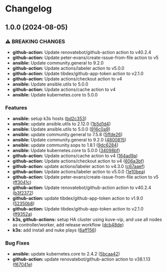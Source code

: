 # Changelog

## 1.0.0 (2024-08-05)


### ⚠ BREAKING CHANGES

* **github-action:** Update renovatebot/github-action action to v40.2.4
* **github-action:** Update peter-evans/create-issue-from-file action to v5
* **ansible:** Update community.general to 9.2.0
* **github-action:** Update actions/labeler action to v5.0.0
* **github-action:** Update tibdex/github-app-token action to v2.1.0
* **github-action:** Update actions/checkout action to v4
* **ansible:** Update ansible.utils to 5.0.0
* **github-action:** Update actions/cache action to v4
* **ansible:** Update kubernetes.core to 5.0.0

### Features

* **ansible:** setup k3s hosts ([bd2c353](https://github.com/unusualpseudo/provision/commit/bd2c353fada34f28c68ed330ef8394c12da33d86))
* **ansible:** update ansible.utils to 2.12.0 ([1b5d1d4](https://github.com/unusualpseudo/provision/commit/1b5d1d43b59f1c8fc43a910efa0a37d0f51a75bd))
* **ansible:** Update ansible.utils to 5.0.0 ([916c0a9](https://github.com/unusualpseudo/provision/commit/916c0a9102bf4cd52f804c9f88d46cd6a7ef9419))
* **ansible:** update community.general to 7.5.8 ([5ffde26](https://github.com/unusualpseudo/provision/commit/5ffde268609f24d15b0004bf930fb2ca7b1b6cec))
* **ansible:** Update community.general to 9.2.0 ([4800815](https://github.com/unusualpseudo/provision/commit/4800815913fbdc3b3c2c8c3fae76b819e0bcb1ff))
* **ansible:** update community.sops to 1.8.1 ([9dc6284](https://github.com/unusualpseudo/provision/commit/9dc6284ed9bd3a8aea9690a56dc02fc341092018))
* **ansible:** Update kubernetes.core to 5.0.0 ([34098bf](https://github.com/unusualpseudo/provision/commit/34098bfdc1cf188580f2944dd5d9d74ae0ff5951))
* **github-action:** Update actions/cache action to v4 ([164ad9a](https://github.com/unusualpseudo/provision/commit/164ad9a8146291019cc9951fd287127b33e524b8))
* **github-action:** Update actions/checkout action to v4 ([606a3bf](https://github.com/unusualpseudo/provision/commit/606a3bfd36d4f2666f390810b0ce3ad1c11c7e8f))
* **github-action:** update actions/labeler action to v4.3.0 ([c67aaef](https://github.com/unusualpseudo/provision/commit/c67aaef01d7a189d4d44e50a512971c4e67e5276))
* **github-action:** Update actions/labeler action to v5.0.0 ([1e10bea](https://github.com/unusualpseudo/provision/commit/1e10bea859d2e98730f03424d87bfd75d1bbc84a))
* **github-action:** Update peter-evans/create-issue-from-file action to v5 ([ff3041c](https://github.com/unusualpseudo/provision/commit/ff3041c8a9a8173f033672aa507a80b00522de9c))
* **github-action:** Update renovatebot/github-action action to v40.2.4 ([b3f2372](https://github.com/unusualpseudo/provision/commit/b3f2372fe4f8cbdf390ca82a670f0c65699c3583))
* **github-action:** update tibdex/github-app-token action to v1.9.0 ([52350b8](https://github.com/unusualpseudo/provision/commit/52350b87c2e3bf79c4f2a938491e2160011018dc))
* **github-action:** Update tibdex/github-app-token action to v2.1.0 ([ff9352a](https://github.com/unusualpseudo/provision/commit/ff9352ab77d4f4d2024ae0bc23bad6aa8edc8330))
* **k3s, github-actions:** setup HA cluster using kuve-vip, and use all nodes as controller/worker, add release workflow ([dcb48de](https://github.com/unusualpseudo/provision/commit/dcb48de7510da47eb7623fa7ee74449360fc8b84))
* **k3s:** add install and nuke plays ([6aff156](https://github.com/unusualpseudo/provision/commit/6aff156fd45d64eee145d3f1964b0aa8c4a9155b))


### Bug Fixes

* **ansible:** update kubernetes.core to 2.4.2 ([5bcaa42](https://github.com/unusualpseudo/provision/commit/5bcaa4215b876bc8aa06bf1a99a626e1d55f6e55))
* **github-action:** update renovatebot/github-action action to v38.1.13 ([f67041e](https://github.com/unusualpseudo/provision/commit/f67041e79ee64b99acf155e0065c5267463d4256))
